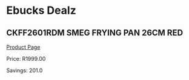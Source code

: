 
# Ebucks Dealz
## CKFF2601RDM SMEG FRYING PAN 26CM RED
[Product Page](https://www.ebucks.com/web/shop/productSelected.do?prodId=1170688758&catId=1196428103)

Price: R1999.00

Savings: 201.0


	